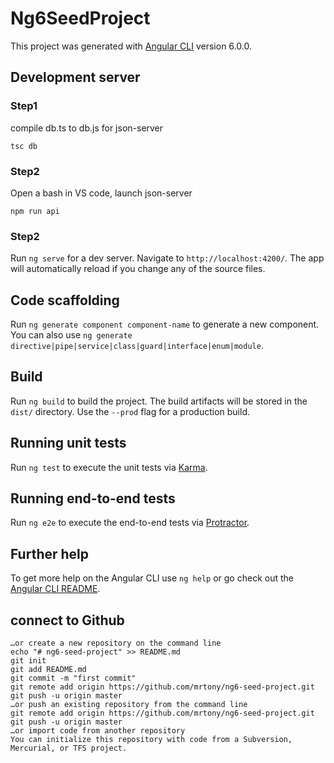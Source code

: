 # Ng6SeedProject

This project was generated with [Angular CLI](https://github.com/angular/angular-cli) version 6.0.0.

## Development server

### Step1
compile db.ts to db.js for json-server

```
tsc db
```

### Step2
Open a bash in VS code, launch json-server
```
npm run api
```

### Step2
Run `ng serve` for a dev server. Navigate to `http://localhost:4200/`. The app will automatically reload if you change any of the source files.

## Code scaffolding

Run `ng generate component component-name` to generate a new component. You can also use `ng generate directive|pipe|service|class|guard|interface|enum|module`.

## Build

Run `ng build` to build the project. The build artifacts will be stored in the `dist/` directory. Use the `--prod` flag for a production build.

## Running unit tests

Run `ng test` to execute the unit tests via [Karma](https://karma-runner.github.io).

## Running end-to-end tests

Run `ng e2e` to execute the end-to-end tests via [Protractor](http://www.protractortest.org/).

## Further help

To get more help on the Angular CLI use `ng help` or go check out the [Angular CLI README](https://github.com/angular/angular-cli/blob/master/README.md).

## connect to Github
```
…or create a new repository on the command line
echo "# ng6-seed-project" >> README.md
git init
git add README.md
git commit -m "first commit"
git remote add origin https://github.com/mrtony/ng6-seed-project.git
git push -u origin master
…or push an existing repository from the command line
git remote add origin https://github.com/mrtony/ng6-seed-project.git
git push -u origin master
…or import code from another repository
You can initialize this repository with code from a Subversion, Mercurial, or TFS project.
```